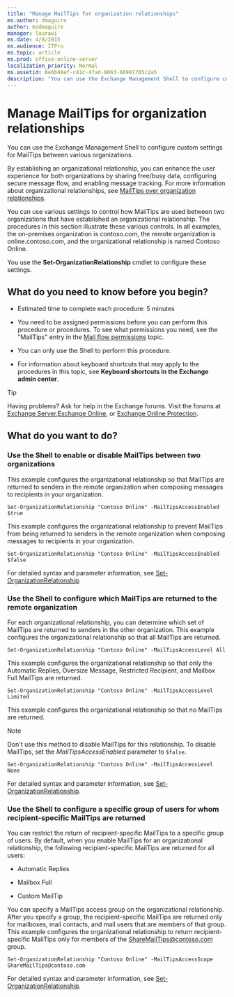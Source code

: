 ```yaml
---
title: "Manage MailTips for organization relationships"
ms.author: dmaguire
author: msdmaguire
manager: laurawi
ms.date: 4/8/2015
ms.audience: ITPro
ms.topic: article
ms.prod: office-online-server
localization_priority: Normal
ms.assetid: 6e6b48ef-c41c-47ad-8063-66901765c2a5
description: "You can use the Exchange Management Shell to configure custom settings for MailTips between various organizations."
---
```


# Manage MailTips for organization relationships

You can use the Exchange Management Shell to configure custom settings for MailTips between various organizations.
  
By establishing an organizational relationship, you can enhance the user experience for both organizations by sharing free/busy data, configuring secure message flow, and enabling message tracking. For more information about organizational relationships, see [MailTips over organization relationships](mailtips-over-organization-relationships.md).
  
You can use various settings to control how MailTips are used between two organizations that have established an organizational relationship. The procedures in this section illustrate these various controls. In all examples, the on-premises organization is contoso.com, the remote organization is online.contoso.com, and the organizational relationship is named Contoso Online.
  
You use the **Set-OrganizationRelationship** cmdlet to configure these settings. 
  
## What do you need to know before you begin?

- Estimated time to complete each procedure: 5 minutes
    
- You need to be assigned permissions before you can perform this procedure or procedures. To see what permissions you need, see the "MailTips" entry in the [Mail flow permissions](http://technet.microsoft.com/library/f49f4fb5-af75-43cb-900f-c5f7b8cfa143.aspx) topic. 
    
- You can only use the Shell to perform this procedure.
    
- For information about keyboard shortcuts that may apply to the procedures in this topic, see **Keyboard shortcuts in the Exchange admin center**.
    
> [!TIP]
> Having problems? Ask for help in the Exchange forums. Visit the forums at [Exchange Server](https://go.microsoft.com/fwlink/p/?linkId=60612),[Exchange Online](https://go.microsoft.com/fwlink/p/?linkId=267542), or [Exchange Online Protection](https://go.microsoft.com/fwlink/p/?linkId=285351). 
  
## What do you want to do?

### Use the Shell to enable or disable MailTips between two organizations

This example configures the organizational relationship so that MailTips are returned to senders in the remote organization when composing messages to recipients in your organization. 
  
```
Set-OrganizationRelationship "Contoso Online" -MailTipsAccessEnabled $true
```

This example configures the organizational relationship to prevent MailTips from being returned to senders in the remote organization when composing messages to recipients in your organization. 
  
```
Set-OrganizationRelationship "Contoso Online" -MailTipsAccessEnabled $false
```

For detailed syntax and parameter information, see [Set-OrganizationRelationship](http://technet.microsoft.com/library/4e3b9d1d-cf41-4fd0-97e3-a0bbc816cf87.aspx).
  
### Use the Shell to configure which MailTips are returned to the remote organization

For each organizational relationship, you can determine which set of MailTips are returned to senders in the other organization. This example configures the organizational relationship so that all MailTips are returned.
  
```
Set-OrganizationRelationship "Contoso Online" -MailTipsAccessLevel All
```

This example configures the organizational relationship so that only the Automatic Replies, Oversize Message, Restricted Recipient, and Mailbox Full MailTips are returned.
  
```
Set-OrganizationRelationship "Contoso Online" -MailTipsAccessLevel Limited
```

This example configures the organizational relationship so that no MailTips are returned. 
  
> [!NOTE]
> Don't use this method to disable MailTips for this relationship. To disable MailTips, set the  _MailTipsAccessEnabled_ parameter to  `$false`. 
  
```
Set-OrganizationRelationship "Contoso Online" -MailTipsAccessLevel None
```

For detailed syntax and parameter information, see [Set-OrganizationRelationship](http://technet.microsoft.com/library/4e3b9d1d-cf41-4fd0-97e3-a0bbc816cf87.aspx).
  
### Use the Shell to configure a specific group of users for whom recipient-specific MailTips are returned

You can restrict the return of recipient-specific MailTips to a specific group of users. By default, when you enable MailTips for an organizational relationship, the following recipient-specific MailTips are returned for all users:
  
- Automatic Replies
    
- Mailbox Full
    
- Custom MailTip
    
You can specify a MailTips access group on the organizational relationship. After you specify a group, the recipient-specific MailTips are returned only for mailboxes, mail contacts, and mail users that are members of that group. This example configures the organizational relationship to return recipient-specific MailTips only for members of the ShareMailTips@contoso.com group.
  
```
Set-OrganizationRelationship "Contoso Online" -MailTipsAccessScope ShareMailTips@contoso.com
```

For detailed syntax and parameter information, see [Set-OrganizationRelationship](http://technet.microsoft.com/library/4e3b9d1d-cf41-4fd0-97e3-a0bbc816cf87.aspx).
  

